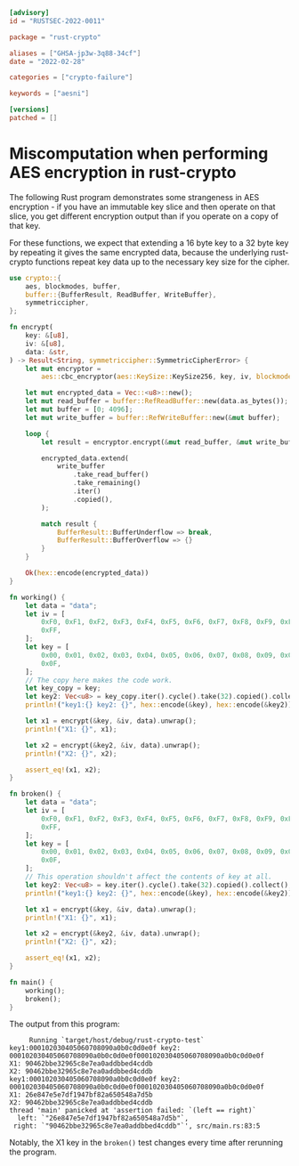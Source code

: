```toml
[advisory]
id = "RUSTSEC-2022-0011"

package = "rust-crypto"

aliases = ["GHSA-jp3w-3q88-34cf"]
date = "2022-02-28"

categories = ["crypto-failure"]

keywords = ["aesni"]

[versions]
patched = []
```

# Miscomputation when performing AES encryption in rust-crypto

The following Rust program demonstrates some strangeness in AES encryption - if you have an immutable key slice and then operate on that slice, you get different encryption output than if you operate on a copy of that key.

For these functions, we expect that extending a 16 byte key to a 32 byte key by repeating it gives the same encrypted data, because the underlying rust-crypto functions repeat key data up to the necessary key size for the cipher.

```rust
use crypto::{
    aes, blockmodes, buffer,
    buffer::{BufferResult, ReadBuffer, WriteBuffer},
    symmetriccipher,
};

fn encrypt(
    key: &[u8],
    iv: &[u8],
    data: &str,
) -> Result<String, symmetriccipher::SymmetricCipherError> {
    let mut encryptor =
        aes::cbc_encryptor(aes::KeySize::KeySize256, key, iv, blockmodes::PkcsPadding);

    let mut encrypted_data = Vec::<u8>::new();
    let mut read_buffer = buffer::RefReadBuffer::new(data.as_bytes());
    let mut buffer = [0; 4096];
    let mut write_buffer = buffer::RefWriteBuffer::new(&mut buffer);

    loop {
        let result = encryptor.encrypt(&mut read_buffer, &mut write_buffer, true)?;

        encrypted_data.extend(
            write_buffer
                .take_read_buffer()
                .take_remaining()
                .iter()
                .copied(),
        );

        match result {
            BufferResult::BufferUnderflow => break,
            BufferResult::BufferOverflow => {}
        }
    }

    Ok(hex::encode(encrypted_data))
}

fn working() {
    let data = "data";
    let iv = [
        0xF0, 0xF1, 0xF2, 0xF3, 0xF4, 0xF5, 0xF6, 0xF7, 0xF8, 0xF9, 0xFA, 0xFB, 0xFC, 0xFD, 0xFE,
        0xFF,
    ];
    let key = [
        0x00, 0x01, 0x02, 0x03, 0x04, 0x05, 0x06, 0x07, 0x08, 0x09, 0x0A, 0x0B, 0x0C, 0x0D, 0x0E,
        0x0F,
    ];
    // The copy here makes the code work.
    let key_copy = key;
    let key2: Vec<u8> = key_copy.iter().cycle().take(32).copied().collect();
    println!("key1:{} key2: {}", hex::encode(&key), hex::encode(&key2));

    let x1 = encrypt(&key, &iv, data).unwrap();
    println!("X1: {}", x1);

    let x2 = encrypt(&key2, &iv, data).unwrap();
    println!("X2: {}", x2);

    assert_eq!(x1, x2);
}

fn broken() {
    let data = "data";
    let iv = [
        0xF0, 0xF1, 0xF2, 0xF3, 0xF4, 0xF5, 0xF6, 0xF7, 0xF8, 0xF9, 0xFA, 0xFB, 0xFC, 0xFD, 0xFE,
        0xFF,
    ];
    let key = [
        0x00, 0x01, 0x02, 0x03, 0x04, 0x05, 0x06, 0x07, 0x08, 0x09, 0x0A, 0x0B, 0x0C, 0x0D, 0x0E,
        0x0F,
    ];
    // This operation shouldn't affect the contents of key at all.
    let key2: Vec<u8> = key.iter().cycle().take(32).copied().collect();
    println!("key1:{} key2: {}", hex::encode(&key), hex::encode(&key2));

    let x1 = encrypt(&key, &iv, data).unwrap();
    println!("X1: {}", x1);

    let x2 = encrypt(&key2, &iv, data).unwrap();
    println!("X2: {}", x2);

    assert_eq!(x1, x2);
}

fn main() {
    working();
    broken();
}
```

The output from this program:

```shell
     Running `target/host/debug/rust-crypto-test`
key1:000102030405060708090a0b0c0d0e0f key2: 000102030405060708090a0b0c0d0e0f000102030405060708090a0b0c0d0e0f
X1: 90462bbe32965c8e7ea0addbbed4cddb
X2: 90462bbe32965c8e7ea0addbbed4cddb
key1:000102030405060708090a0b0c0d0e0f key2: 000102030405060708090a0b0c0d0e0f000102030405060708090a0b0c0d0e0f
X1: 26e847e5e7df1947bf82a650548a7d5b
X2: 90462bbe32965c8e7ea0addbbed4cddb
thread 'main' panicked at 'assertion failed: `(left == right)`
  left: `"26e847e5e7df1947bf82a650548a7d5b"`,
 right: `"90462bbe32965c8e7ea0addbbed4cddb"`', src/main.rs:83:5
```

Notably, the X1 key in the `broken()` test changes every time after rerunning the program.

